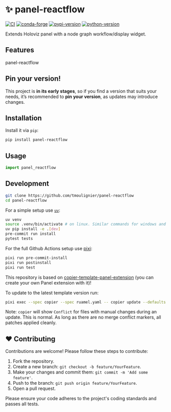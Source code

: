 # ✨ panel-reactflow

[![CI](https://img.shields.io/github/actions/workflow/status/tmoulignier/panel-reactflow/ci.yml?style=flat-square&branch=main)](https://github.com/tmoulignier/panel-reactflow/actions/workflows/ci.yml)
[![conda-forge](https://img.shields.io/conda/vn/conda-forge/panel-reactflow?logoColor=white&logo=conda-forge&style=flat-square)](https://prefix.dev/channels/conda-forge/packages/panel-reactflow)
[![pypi-version](https://img.shields.io/pypi/v/panel-reactflow.svg?logo=pypi&logoColor=white&style=flat-square)](https://pypi.org/project/panel-reactflow)
[![python-version](https://img.shields.io/pypi/pyversions/panel-reactflow?logoColor=white&logo=python&style=flat-square)](https://pypi.org/project/panel-reactflow)


Extends Holoviz panel with a node graph workflow/display widget.

## Features

panel-reactflow

## Pin your version!

This project is **in its early stages**, so if you find a version that suits your needs, it’s recommended to **pin your version**, as updates may introduce changes.

## Installation

Install it via `pip`:

```bash
pip install panel-reactflow
```

## Usage

```python
import panel_reactflow
```

## Development

```bash
git clone https://github.com/tmoulignier/panel-reactflow
cd panel-reactflow
```

For a simple setup use [`uv`](https://docs.astral.sh/uv/):

```bash
uv venv
source .venv/bin/activate # on linux. Similar commands for windows and osx
uv pip install -e .[dev]
pre-commit run install
pytest tests
```

For the full Github Actions setup use [pixi](https://pixi.sh):

```bash
pixi run pre-commit-install
pixi run postinstall
pixi run test
```

This repository is based on [copier-template-panel-extension](https://github.com/panel-extensions/copier-template-panel-extension) (you can create your own Panel extension with it)!

To update to the latest template version run:

```bash
pixi exec --spec copier --spec ruamel.yaml -- copier update --defaults --trust
```

Note: `copier` will show `Conflict` for files with manual changes during an update. This is normal. As long as there are no merge conflict markers, all patches applied cleanly.

## ❤️ Contributing

Contributions are welcome! Please follow these steps to contribute:

1. Fork the repository.
2. Create a new branch: `git checkout -b feature/YourFeature`.
3. Make your changes and commit them: `git commit -m 'Add some feature'`.
4. Push to the branch: `git push origin feature/YourFeature`.
5. Open a pull request.

Please ensure your code adheres to the project's coding standards and passes all tests.

